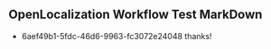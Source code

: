 ## OpenLocalization Workflow Test MarkDown
* 6aef49b1-5fdc-46d6-9963-fc3072e24048 thanks!

<!--HONumber=Sep16_HO1-->


